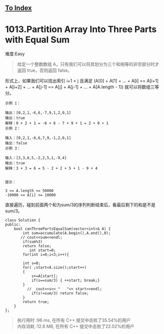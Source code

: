 [To Index](/index.md)
---
# 1013.Partition Array Into Three Parts with Equal Sum
难度:Easy
> 给定一个整数数组 A，只有我们可以将其划分为三个和相等的非空部分时才返回 true，否则返回 false。

形式上，如果我们可以找出索引 i+1 < j 且满足 (A[0] + A[1] + ... + A[i] == A[i+1] + A[i+2] + ... + A[j-1] == A[j] + A[j-1] + ... + A[A.length - 1]) 就可以将数组三等分。

 
```
示例 1：

输出：[0,2,1,-6,6,-7,9,1,2,0,1]
输出：true
解释：0 + 2 + 1 = -6 + 6 - 7 + 9 + 1 = 2 + 0 + 1
示例 2：

输入：[0,2,1,-6,6,7,9,-1,2,0,1]
输出：false
示例 3：

输入：[3,3,6,5,-2,2,5,1,-9,4]
输出：true
解释：3 + 3 = 6 = 5 - 2 + 2 + 5 + 1 - 9 + 4
 

提示：

3 <= A.length <= 50000
-10000 <= A[i] <= 10000
```
直接遍历，碰到前面两个和为sum/3的序列判断结束后，看最后剩下的和是不是sum/3。   


```
class Solution {
public:
    bool canThreePartsEqualSum(vector<int>& A) {
        int sum=accumulate(A.begin(),A.end(),0);
       // cout<<sum<<endl;
        if(sum%3)
        return false;
           int start=0;
        for(int i=0;i<3;i++){
     
        int s=0;
        for( ;start<A.size();start++)
        {
            s+=A[start];
            if(s==sum/3) { ++start; break;}
        }
          //  cout<<s<< "   "<< start<<endl;
            if(s!=sum/3) return false;
        }
        return true;
    }
};
```



> 执行用时 :96 ms, 在所有 C++ 提交中击败了35.54%的用户   
内存消耗 :12.6 MB, 在所有 C++ 提交中击败了22.02%的用户
